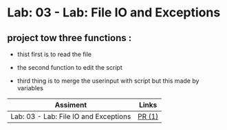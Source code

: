 # Lab: 03 - Lab: File IO and Exceptions
## project tow three functions :


* thist first is to read the file

* the second function to  edit the script 

* third thing is to merge the userinput with script but this made by variables 


| Assiment | Links                                                     |
| -------- | ---------------------------------------------------------|
| Lab: 03 - Lab: File IO and Exceptions  | [PR (1)]() |